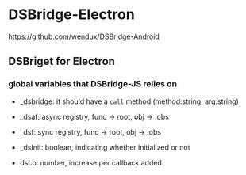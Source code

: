 # DSBridge-Electron

https://github.com/wendux/DSBridge-Android

## DSBriget for Electron

### global variables that DSBridge-JS relies on

- \_dsbridge: it should have a `call` method (method:string, arg:string)

- \_dsaf: async registry, func -> root, obj -> .obs

- \_dsf: sync registry, func -> root, obj -> .obs

- \_dsInit: boolean, indicating whether initialized or not

- dscb: number, increase per callback added
